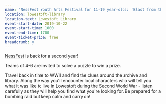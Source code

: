 ```yaml
---
name: "NessFest Youth Arts Festival for 11-19 year-olds: 'Blast from the Past' treasure hunt from Suffolk Archives - every half-hour"
location: lowestoft-library
location-text: Lowestoft Library
event-start-date: 2019-10-22
event-start-time: 1000
event-end-time: 1700
event-ticket-price: free
breadcrumb: y
---
```


[NessFest](https://www.facebook.com/NessFestLowestoft/) is back for a second year!

Teams of 4-6 are invited to solve a puzzle to win a prize.

Travel back in time to WWII and find the clues around the archive and library. Along the way you'll encounter local characters who will tell you what it was like to live in Lowestoft during the Second World War - listen carefully as they will help you find what you're looking for. Be prepared for a bombing raid but keep calm and carry on!
